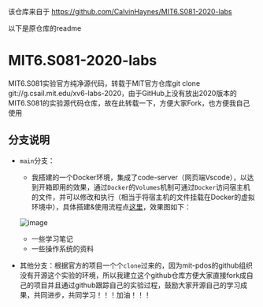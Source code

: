 该仓库来自于 https://github.com/CalvinHaynes/MIT6.S081-2020-labs

以下是原仓库的readme

# MIT6.S081-2020-labs
MIT6.S081实验官方纯净源代码，转载于MIT官方仓库git clone git://g.csail.mit.edu/xv6-labs-2020，由于GitHub上没有放出2020版本的MIT6.S081的实验源代码仓库，故在此转载一下，方便大家Fork，也方便我自己使用

## 分支说明

- `main`分支：

  - 我搭建的一个Docker环境，集成了code-server（网页端Vscode），以达到开箱即用的效果，通过`Docker`的`Volumes`机制可通过`Docker`访问宿主机的文件，并可以修改和执行（相当于将宿主机的文件挂载在Docker的虚拟环境中），具体搭建&使用流程点[这里](https://zhuanlan.zhihu.com/p/417668697)，效果图如下：

  ![image](https://camo.githubusercontent.com/662e3c37f47f849a515958594a24097708c823fa5af56a6b880e0ef6f6b3cb79/68747470733a2f2f63646e2e6a7364656c6976722e6e65742f67682f43616c76696e4861796e65732f496d616765487562406d61696e2f426c6f67496d6167652f696d6167652e356c383430616b35767730302e706e67)

  - 一些学习笔记
  - 一些操作系统的资料

- 其他分支：根据官方的项目一个个`clone`过来的，因为mit-pdos的github组织没有开源这个实验的环境，所以我建立这个github仓库方便大家直接fork成自己的项目并且通过github跟踪自己的实验过程，鼓励大家开源自己的学习成果，共同进步，共同学习！！！加油！！！

